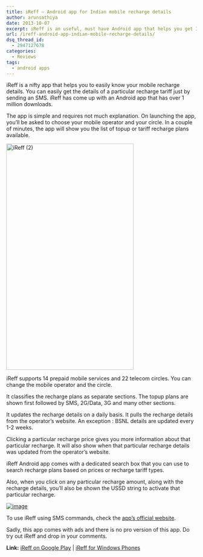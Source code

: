 ```yaml
---
title: iReff – Android app for Indian mobile recharge details
author: arunsathiya
date: 2013-10-07
excerpt: iReff is an useful, must have Android app that helps you get Indian mobile recharge details in seconds. The recharge details are updated on a daily basis.
url: /ireff-android-app-indian-mobile-recharge-details/
dsq_thread_id:
  - 2947127678
categories:
  - Reviews
tags:
  - android apps
---
```

iReff is a nifty app that helps you to easily know your mobile recharge details. You can easily get the details of a particular recharge tariff just by sending an SMS. iReff has come up with an Android app that has over 1 million downloads.

The app is simple and requires not much explanation. On launching the app, you&#8217;ll be asked to choose your mobile operator and your circle. In a couple of minutes, the app will show you the list of topup or tariff recharge plans available.

[<img class="aligncenter size-medium wp-image-77726" alt="iReff (2)" src="http://cdn.devilsworkshop.org/files/2013/09/iReff-2-337x600.png" width="337" height="600" />][1]

iReff supports 14 prepaid mobile services and 22 telecom circles. You can change the mobile operator and the circle.

It classifies the recharge plans as separate sections. The topup plans are shown first followed by SMS, 2G/Data, 3G and many other sections.

It updates the recharge details on a daily basis. It pulls the recharge details from the operator&#8217;s website. An exception : BSNL details are updated every 1-2 weeks.

Clicking a particular recharge price gives you more information about that particular recharge. It will also show when that particular recharge details was updated from the operator&#8217;s website.

iReff Android app comes with a dedicated search box that you can use to search recharge plans based on prices or recharge tariff types.

Also, when you click on any particular recharge amount, along with the recharge details, you&#8217;ll also be shown the USSD string to activate that particular recharge.

[<img class="alignnone size-full" title="iReff search.png" alt="image" src="http://cdn.devilsworkshop.org/files/2013/10/wpid-iReff-search.png" />][2]

To use iReff using SMS commands, check the <a href="http://www.ireff.in/" onclick="_gaq.push(['_trackEvent', 'outbound-article', 'http://www.ireff.in/', 'app&#8217;s official website']);" title="iReff website">app&#8217;s official website</a>.

Sadly, this app comes with ads and there is no pro version of this app. Do try out iReff and drop in your comments.

**Link:** <a href="https://play.google.com/store/apps/developer?id=iReff" onclick="_gaq.push(['_trackEvent', 'outbound-article', 'https://play.google.com/store/apps/developer?id=iReff', 'iReff on Google Play']);" title="iReff on Google Play">iReff on Google Play</a> | <a href="http://www.windowsphone.com/en-in/store/app/ireff-recharge-plans-offers/d9625cc5-6f1c-4102-90fb-55fcfffaa246" onclick="_gaq.push(['_trackEvent', 'outbound-article', 'http://www.windowsphone.com/en-in/store/app/ireff-recharge-plans-offers/d9625cc5-6f1c-4102-90fb-55fcfffaa246', 'iReff for Windows Phones']);" title="iReff for Windows Phones">iReff for Windows Phones</a>

 [1]: http://cdn.devilsworkshop.org/files/2013/09/iReff-2.png
 [2]: http://cdn.devilsworkshop.org/files/2013/10/wpid-iReff-search.png
